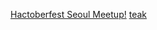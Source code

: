 [Hactoberfest Seoul Meetup!](https://event-us.kr/hacktoberfestseoul/event/23432)
[teak](https://github.com/AkiaCode/hands-on)
